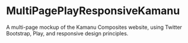 MultiPagePlayResponsiveKamanu
=============================

A multi-page mockup of the Kamanu Composites website, using Twitter Bootstrap, Play, and responsive design principles.
